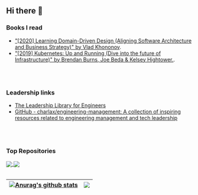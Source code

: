 ## Hi there 👋

<!--
**evaristovidal/evaristovidal** is a ✨ _special_ ✨ repository because its `README.md` (this file) appears on your GitHub profile.

Here are some ideas to get you started:

- 🔭 I’m currently working on ...
- 🌱 I’m currently learning ...
- 👯 I’m looking to collaborate on ...
- 🤔 I’m looking for help with ...
- 💬 Ask me about ...
- 📫 How to reach me: ...
- 😄 Pronouns: ...
- ⚡ Fun fact: ...
-->

### Books I read

- ["[2020] Learning Domain-Driven Design (Aligning Software Architecture and Business Strategy)" by Vlad Khononov](https://github.com/evaristovidal/booksummaries/blob/main/Learning%20Domain-Driven%20Design.md).
- ["[2019] Kubernetes: Up and Running (Dive into the future of Infrastructure)" by Brendan Burns, Joe Beda & Kelsey Hightower.](https://github.com/evaristovidal/booksummaries/blob/dev/kubernetes_up_and_running/Kubernetes%20up%20and%20running.md).

<br />
<br />

### Leadership links

- [The Leadership Library for Engineers](https://scalingfunds.notion.site/The-Leadership-Library-for-Engineers-c3a6bf9482a74fffa5b8c0e85ea5014a)
- [GitHub - charlax/engineering-management: A collection of inspiring resources related to engineering management and tech leadership](https://github.com/charlax/engineering-management?tab=readme-ov-file)

<br />
<br />

### Top Repositories

<a href="https://github.com/evaristovidal/github-readme-stats">
  <img align="center" src="https://github-readme-stats.vercel.app/api/pin/?username=evaristovidal&repo=github-readme-stats&theme=buefy" />
</a>
<a href="https://github.com/evaristovidal/evaristovidal.github.io">
  <img align="center" src="https://github-readme-stats.vercel.app/api/pin/?username=evaristovidal&repo=evaristovidal.github.io&theme=buefy" />
</a>

<br />
<br />

| <a href="https://github.com/evaristovidal/github-readme-stats"><img align="center" src="https://github-readme-stats.vercel.app/api?username=evaristovidal&show_icons=true&include_all_commits=true&theme=buefy&hide_border=true" alt="Anurag's github stats" /></a> | <a href="https://github.com/evaristovidal/github-readme-stats"><img align="center" src="https://github-readme-stats.vercel.app/api/top-langs/?username=evaristovidal&layout=compact&theme=buefy&hide_border=true" /></a> |
| ------------- | ------------- |

